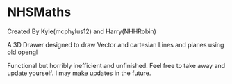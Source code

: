 NHSMaths
========
Created By Kyle(mcphylus12) and Harry(NHHRobin)

A 3D Drawer designed to draw Vector and cartesian Lines and planes using old opengl

Functional but horribly inefficient and unfinished. Feel free to take away and update yourself. I may make updates in the future.
